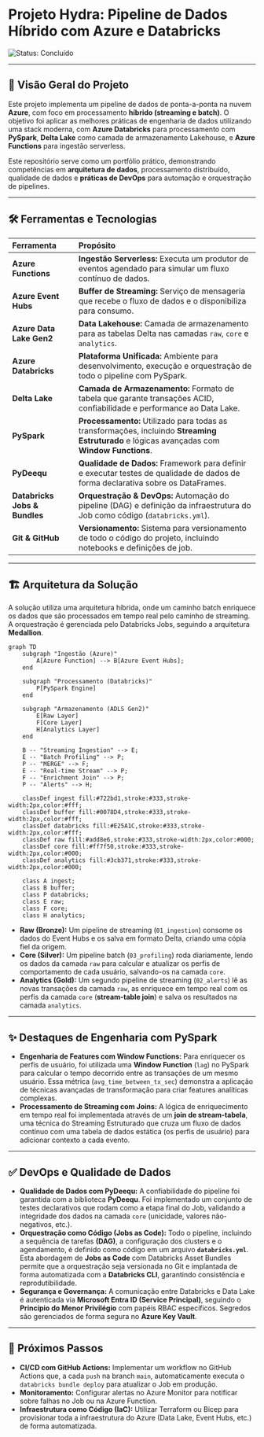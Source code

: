 # Projeto Hydra: Pipeline de Dados Híbrido com Azure e Databricks

![Status: Concluído](https://img.shields.io/badge/status-concluído-brightgreen)

***

## 🎯 Visão Geral do Projeto
Este projeto implementa um pipeline de dados de ponta-a-ponta na nuvem **Azure**, com foco em processamento **híbrido (streaming e batch)**. O objetivo foi aplicar as melhores práticas de engenharia de dados utilizando uma stack moderna, com **Azure Databricks** para processamento com **PySpark**, **Delta Lake** como camada de armazenamento Lakehouse, e **Azure Functions** para ingestão serverless.

Este repositório serve como um portfólio prático, demonstrando competências em **arquitetura de dados**, processamento distribuído, qualidade de dados e **práticas de DevOps** para automação e orquestração de pipelines.

***

## 🛠️ Ferramentas e Tecnologias
| Ferramenta | Propósito |
| :--- | :--- |
| **Azure Functions** | **Ingestão Serverless:** Executa um produtor de eventos agendado para simular um fluxo contínuo de dados. |
| **Azure Event Hubs** | **Buffer de Streaming:** Serviço de mensageria que recebe o fluxo de dados e o disponibiliza para consumo. |
| **Azure Data Lake Gen2**| **Data Lakehouse:** Camada de armazenamento para as tabelas Delta nas camadas `raw`, `core` e `analytics`. |
| **Azure Databricks** | **Plataforma Unificada:** Ambiente para desenvolvimento, execução e orquestração de todo o pipeline com PySpark. |
| **Delta Lake** | **Camada de Armazenamento:** Formato de tabela que garante transações ACID, confiabilidade e performance ao Data Lake. |
| **PySpark** | **Processamento:** Utilizado para todas as transformações, incluindo **Streaming Estruturado** e lógicas avançadas com **Window Functions**. |
| **PyDeequ** | **Qualidade de Dados:** Framework para definir e executar testes de qualidade de dados de forma declarativa sobre os DataFrames. |
| **Databricks Jobs & Bundles**| **Orquestração & DevOps:** Automação do pipeline (DAG) e definição da infraestrutura do Job como código (`databricks.yml`). |
| **Git & GitHub** | **Versionamento:** Sistema para versionamento de todo o código do projeto, incluindo notebooks e definições de job. |

***

## 🏗️ Arquitetura da Solução
A solução utiliza uma arquitetura híbrida, onde um caminho batch enriquece os dados que são processados em tempo real pelo caminho de streaming. A orquestração é gerenciada pelo Databricks Jobs, seguindo a arquitetura **Medallion**.

```mermaid
graph TD
    subgraph "Ingestão (Azure)"
        A[Azure Function] --> B[Azure Event Hubs];
    end

    subgraph "Processamento (Databricks)"
        P[PySpark Engine]
    end

    subgraph "Armazenamento (ADLS Gen2)"
        E[Raw Layer]
        F[Core Layer]
        H[Analytics Layer]
    end

    B -- "Streaming Ingestion" --> E;
    E -- "Batch Profiling" --> P;
    P -- "MERGE" --> F;
    E -- "Real-time Stream" --> P;
    F -- "Enrichment Join" --> P;
    P -- "Alerts" --> H;
    
    classDef ingest fill:#722bd1,stroke:#333,stroke-width:2px,color:#fff;
    classDef buffer fill:#0078D4,stroke:#333,stroke-width:2px,color:#fff;
    classDef databricks fill:#E25A1C,stroke:#333,stroke-width:2px,color:#fff;
    classDef raw fill:#add8e6,stroke:#333,stroke-width:2px,color:#000;
    classDef core fill:#ff7f50,stroke:#333,stroke-width:2px,color:#000;
    classDef analytics fill:#3cb371,stroke:#333,stroke-width:2px,color:#000;

    class A ingest;
    class B buffer;
    class P databricks;
    class E raw;
    class F core;
    class H analytics;
```
* **Raw (Bronze):** Um pipeline de streaming (`01_ingestion`) consome os dados do Event Hubs e os salva em formato Delta, criando uma cópia fiel da origem.
* **Core (Silver):** Um pipeline batch (`03_profiling`) roda diariamente, lendo os dados da camada `raw` para calcular e atualizar os perfis de comportamento de cada usuário, salvando-os na camada `core`.
* **Analytics (Gold):** Um segundo pipeline de streaming (`02_alerts`) lê as novas transações da camada `raw`, as enriquece em tempo real com os perfis da camada `core` (**stream-table join**) e salva os resultados na camada `analytics`.

***

## ✨ Destaques de Engenharia com PySpark

* **Engenharia de Features com Window Functions:** Para enriquecer os perfis de usuário, foi utilizada uma **Window Function** (`lag`) no PySpark para calcular o tempo decorrido entre as transações de um mesmo usuário. Essa métrica (`avg_time_between_tx_sec`) demonstra a aplicação de técnicas avançadas de transformação para criar features analíticas complexas.
* **Processamento de Streaming com Joins:** A lógica de enriquecimento em tempo real foi implementada através de um **join de stream-tabela**, uma técnica do Streaming Estruturado que cruza um fluxo de dados contínuo com uma tabela de dados estática (os perfis de usuário) para adicionar contexto a cada evento.

***

## ✅ DevOps e Qualidade de Dados

* **Qualidade de Dados com PyDeequ:** A confiabilidade do pipeline foi garantida com a biblioteca **PyDeequ**. Foi implementado um conjunto de testes declarativos que rodam como a etapa final do Job, validando a integridade dos dados na camada `core` (unicidade, valores não-negativos, etc.).
* **Orquestração como Código (Jobs as Code):** Todo o pipeline, incluindo a sequência de tarefas **(DAG)**, a configuração dos clusters e o agendamento, é definido como código em um arquivo **`databricks.yml`**. Esta abordagem de **Jobs as Code** com Databricks Asset Bundles permite que a orquestração seja versionada no Git e implantada de forma automatizada com a **Databricks CLI**, garantindo consistência e reprodutibilidade.
* **Segurança e Governança:** A comunicação entre Databricks e Data Lake é autenticada via **Microsoft Entra ID (Service Principal)**, seguindo o **Princípio do Menor Privilégio** com papéis RBAC específicos. Segredos são gerenciados de forma segura no **Azure Key Vault**.

***

## 🚀 Próximos Passos
* **CI/CD com GitHub Actions:** Implementar um workflow no GitHub Actions que, a cada `push` na branch `main`, automaticamente executa o `databricks bundle deploy` para atualizar o Job em produção.
* **Monitoramento:** Configurar alertas no Azure Monitor para notificar sobre falhas no Job ou na Azure Function.
* **Infraestrutura como Código (IaC):** Utilizar Terraform ou Bicep para provisionar toda a infraestrutura do Azure (Data Lake, Event Hubs, etc.) de forma automatizada.
